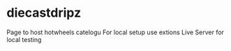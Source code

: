 # diecastdripz
Page to host hotwheels catelogu 
For local setup use extions Live Server for local testing 